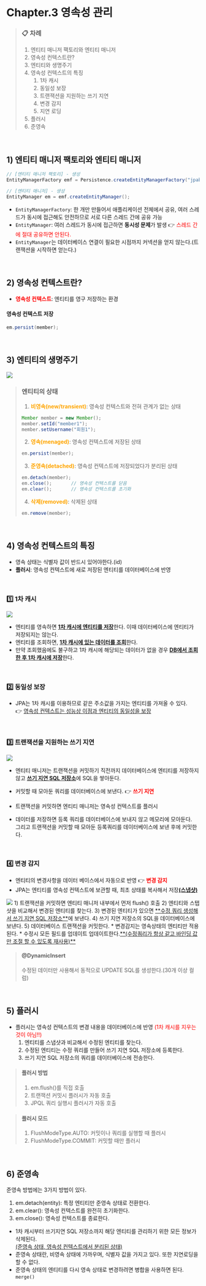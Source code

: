 # Chapter.3 영속성 관리

> ### 📋 차례
> 1) 엔티티 매니저 팩토리와 엔티티 매니저
> 2) 영속성 컨텍스트란?
> 3) 엔티티와 생명주기
> 4) 영속성 컨텍스트의 특징
>    1) 1차 캐시
>    2) 동일성 보장
>    3) 트랜잭션을 지원하는 쓰기 지연
>    4) 변경 감지
>    5) 지연 로딩
> 5) 플러시
> 6) 준영속                                                

<br>

## 1) 엔티티 매니저 팩토리와 엔티티 매니저

```java
// [엔티티 매니저 팩토리] - 생성
EntityManagerFactory emf = Persistence.createEntityManagerFactory("jpabook");

// [엔티티 매니저] - 생성
EntityManager em = emf.createEntityManager();
```
* `EntityManagerFactory`: 한 개만 만들어서 애플리케이션 전체에서 공유, 여러 스레드가 동시에 접근해도 안전하므로 서로 다른 스레드 간에 공유 가능
* `EntityManager`: 여러 스레드가 동시에 접근하면 **동시성 문제**가 발생 👉 <span style="color:red;">스레드 간에 절대 공유하면 안된다.</span>
* `EntityManager`는 데이터베이스 연결이 필요한 시점까지 커넥션을 얻지 않는다.(트랜잭션을 시작하면 얻는다.)

<br>

## 2) 영속성 컨텍스트란?
* <span style="color:red;">**영속성 컨텍스트**</span>: 엔티티를 영구 저장하는 환경

#### 영속성 컨텍스트 저장
```java
em.persist(member);
```

<br>

## 3) 엔티티의 생명주기
<img src="https://flaxen-swan-41e.notion.site/image/attachment%3A0d99f17d-213c-4210-9446-a118fb675105%3Aimage.png?table=block&id=1b9b649e-bbbd-80f4-b9a3-dabca2874297&spaceId=765aecbd-0d96-4102-a877-7bb784aaedf1&width=1040&userId=&cache=v2">

> ### 엔티티의 상태
> 1) <span style="color:orange;">**비영속(new/transient)**</span>: 영속성 컨텍스트와 전혀 관계가 없는 상태
> ```java
> Member member = new Member();
> member.setId("member1");
> member.setUsername("회원1");
> ```
> 2) <span style="color:orange;">**영속(menaged)**</span>: 영속성 컨텍스트에 저장된 상태
> ```java
> em.persist(member);
> ```
> 3) <span style="color:orange;">**준영속(detached)**</span>: 영속성 컨텍스트에 저장되었다가 분리된 상태
> ```java
> em.detach(member);
> em.close();       // 영속성 컨텍스트를 닫음
> em.clear();       // 영속성 컨텍스트를 초기화
> ```
> 4) <span style="color:orange;">**삭제(removed)**</span>: 삭제된 상태
> ```java
> em.remove(member);
> ```

<br>

## 4) 영속성 컨텍스트의 특징

* 영속 상태는 식별자 값이 반드시 있어야한다.(id)
* **플러시**: 영속성 컨텍스트에 새로 저장된 엔티티를 데이터베이스에 반영

<br>

### 1️⃣ 1차 캐시
<img src="https://flaxen-swan-41e.notion.site/image/attachment%3Ac3db6cc3-ff4d-4ac7-b688-6d06c4ecad92%3Aimage.png?table=block&id=1b9b649e-bbbd-8026-90f5-f55dd3043b2d&spaceId=765aecbd-0d96-4102-a877-7bb784aaedf1&width=1420&userId=&cache=v2">

* 엔티티를 영속하면 <ins>**1차 캐시에 엔티티를 저장**</ins>한다. 이때 데이터베이스에 엔티티가 저장되지는 않는다.
* 엔티티를 조회하면, <ins>**1차 캐시에 있는 데이터를 조회**</ins>한다.
* 만약 조회했음에도 불구하고 1차 캐시에 해당되는 데이터가 없을 경우 <ins>**DB에서 조회한 후 1차 캐시에 저장**</ins>한다.


<br>

### 2️⃣ 동일성 보장
* JPA는 1차 캐시를 이용하므로 같은 주소값을 가지는 엔티티를 가져올 수 있다. <br> 👉 <ins>영속성 컨텍스트는 성능상 이점과 엔티티의 동일성을 보장</ins>

<br>

### 3️⃣ 트랜잭션을 지원하는 쓰기 지연
<img src="https://flaxen-swan-41e.notion.site/image/attachment%3A7f7e0f87-571f-4e3d-9066-4bda78829f69%3Aimage.png?table=block&id=1b9b649e-bbbd-80bd-8a52-e7e98b0e13f8&spaceId=765aecbd-0d96-4102-a877-7bb784aaedf1&width=1420&userId=&cache=v2">

* 엔티티 매니저는 트랜잭션을 커밋하기 직전까지 데이터베이스에 엔티티를 저장하지 않고 <ins>**쓰기 지연 SQL 저장소**</ins>에 SQL을 쌓아둔다.
* 커밋할 때 모아둔 쿼리를 데이터베이스에 보낸다. 👉 <span style="color:red;">**쓰기 지연**</span>
* 트랜잭션을 커밋하면 엔티티 매니저는 영속성 컨텍스트를 플러시

* 데이터를 저장하면 등록 쿼리를 데이터베이스에 보내지 않고 메모리에 모아둔다. <br> 그리고 트랜잭션을 커밋할 때 모아둔 등록쿼리를 데이터베이스에 보낸 후에 커밋한다.

<br>

### 4️⃣ 변경 감지
* 엔티티의 변경사항을 데이터 베이스에서 자동으로 반영 👉 <span style="color:red;">**변경 감지**</span>
* JPA는 엔티티를 영속성 컨텍스트에 보관할 때, 최초 상태를 복사해서 저장<ins>**(스냅샷)**</ins>
<img src="https://flaxen-swan-41e.notion.site/image/attachment%3A237b5be4-4b7f-4a51-967f-17e5dfae12bf%3Aimage.png?table=block&id=1b9b649e-bbbd-805c-a060-e448e5a9196a&spaceId=765aecbd-0d96-4102-a877-7bb784aaedf1&width=1420&userId=&cache=v2">
  1) 트랜잭션을 커밋하면 엔티티 매니저 내부에서 먼저 flush() 호출
  2) 엔티티와 스탭샷을 비교해서 변경된 엔티티를 찾는다.
  3) 변경된 엔티티가 있으면 <ins>**수정 쿼리 생성해서 쓰기 지연 SQL 저장소**</ins>에 보낸다.
  4) 쓰기 지연 저장소의 SQL을 데이터베이스에 보낸다.
  5) 데이터베이스 트랜잭션을 커밋한다.
* 변경감지는 영속상태의 엔티티만 적용된다.
* 수정시 모든 필드를 업데이트 업데이트한다.<ins>**(수정쿼리가 항상 같고 바인딩 값만 조절 할 수 있도록 재사용)**</ins>

> #### @DynamicInsert
> 수정된 데이터만 사용해서 동적으로 UPDATE SQL를 생성한다.(30개 이상 컬럼)


<br>

## 5) 플러시
* 플러시는 영속성 컨텍스트의 변경 내용을 데이터베이스에 반영 <span style="color:red;">(1차 캐시를 지우는 것이 아님!!)</span>
  1) 엔티티를 스냅샷과 비교해서 수정된 엔티티를 찾는다.
  2) 수정된 엔티티는 수정 쿼리를 만들어 쓰기 지연 SQL 저장소에 등록한다.
  3) 쓰기 지연 SQL 저장소의 쿼리를 데이터베이스에 전송한다.

> #### 플러시 방법
> 1) em.flush()를 직접 호출
> 2) 트랜잭션 커밋시 플러시가 자동 호출
> 3) JPQL 쿼리 실행시 플러시가 자동 호출

> #### 플러시 모드
> 1) FlushModeType.AUTO: 커밋이나 쿼리를 실행할 때 플러시
> 2) FlushModeType.COMMIT: 커밋할 때만 플러시


<br>

## 6) 준영속
준영속 방법에는 3가지 방법이 있다.
1) em.detach(entity): 특정 엔티티만 준영속 상태로 전환한다.
2) em.clear(): 영속성 컨텍스트를 완전히 초기화한다.
3) em.close(): 영속성 컨텍스트를 종료한다.

* 1차 캐시부터 쓰기지연 SQL 저장소까지 해당 엔티티를 관리하기 위한 모든 정보가 삭제된다.<br><ins>(준영속 상태, 영속성 컨텍스트에서 분리된 상태)</ins>
* 준영속 상태란, 비영속 상태에 가까우며, 식별자 값을 가지고 있다. 또한 지연로딩을 할 수 없다.
* 준영속 상태의 엔티티를 다시 영속 상태로 변경하려면 병합을 사용하면 된다. `merge()`